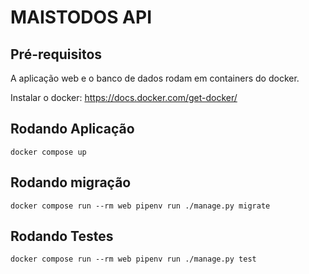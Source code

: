 # MAISTODOS API

## Pré-requisitos

A aplicação web e o banco de dados rodam em containers do docker.

Instalar o docker: https://docs.docker.com/get-docker/

## Rodando Aplicação
```shell
docker compose up
```

## Rodando migração
```shell
docker compose run --rm web pipenv run ./manage.py migrate
```

## Rodando Testes
```shell
docker compose run --rm web pipenv run ./manage.py test
```
